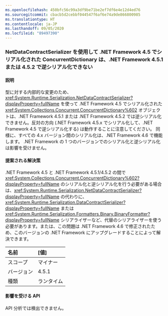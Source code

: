 ```yaml
---
ms.openlocfilehash: 450bfc56c99a3df9be71be2ef7df6e4e12d4ed76
ms.sourcegitcommit: cbacb5d2cebbf044547f6af6e74a9de866800985
ms.translationtype: HT
ms.contentlocale: ja-JP
ms.lasthandoff: 09/05/2020
ms.locfileid: "89497390"
---
```

### <a name="a-concurrentdictionary-serialized-in-net-framework-45-with-netdatacontractserializer-cannot-be-deserialized-by-net-framework-451-or-452"></a>NetDataContractSerializer を使用して .NET Framework 4.5 でシリアル化された ConcurrentDictionary は、.NET Framework 4.5.1 または 4.5.2 で逆シリアル化できない

#### <a name="details"></a>説明

型に対する内部的な変更のため、<xref:System.Runtime.Serialization.NetDataContractSerializer?displayProperty=fullName> を使って .NET Framework 4.5 でシリアル化された <xref:System.Collections.Concurrent.ConcurrentDictionary%602> オブジェクトは、.NET Framework 4.5.1 または .NET Framework 4.5.2 では逆シリアル化できません。反対の方向 (.NET Framework 4.5.x でシリアル化して、.NET Framework 4.5 で逆シリアル化する) は動作することに注意してください。 同様に、すべての 4.x バージョン間のシリアル化は、.NET Framework 4.6 で機能します。 .NET Framework の 1 つのバージョンでのシリアル化と逆シリアル化は影響を受けません。

#### <a name="suggestion"></a>提案される解決策

.NET Framework 4.5 と .NET Framework 4.5.1/4.5.2 の間で <xref:System.Collections.Concurrent.ConcurrentDictionary%602?displayProperty=fullName> のシリアル化と逆シリアル化を行う必要がある場合は、<xref:System.Runtime.Serialization.NetDataContractSerializer?displayProperty=fullName> の代わりに、<xref:System.Runtime.Serialization.DataContractSerializer?displayProperty=fullName> または <xref:System.Runtime.Serialization.Formatters.Binary.BinaryFormatter?displayProperty=fullName> シリアライザーなど、代替のシリアライザーを使う必要があります。または、この問題は .NET Framework 4.6 で修正されたため、このバージョンの .NET Framework にアップグレードすることによって解決できます。

| 名前    | [値]       |
|:--------|:------------|
| スコープ   |マイナー|
|バージョン|4.5.1|
|種類|ランタイム|

#### <a name="affected-apis"></a>影響を受ける API

API 分析では検出できません。

<!--

#### Affected APIs

Not detectable via API analysis.

-->

